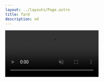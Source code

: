 ```yaml
---
layout: ../layouts/Page.astro
title: fard
description: xd
---
```


<video controls autoplay muted>
	<source src="/files/rickroll.mp4" type="video/mp4" />
</video>
